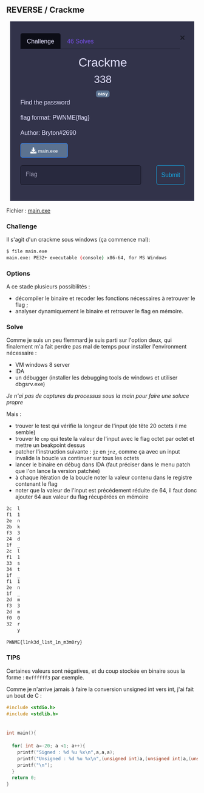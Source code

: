 ## REVERSE / Crackme

<p align="center">
  <img src="img/consignes.png" />
</p>


Fichier : [main.exe](main.exe)

### Challenge

Il s'agit d'un crackme sous windows (ça commence mal):

```bash
$ file main.exe
main.exe: PE32+ executable (console) x86-64, for MS Windows
```

### Options

A ce stade plusieurs possibilités :
- décompiler le binaire et recoder les fonctions nécessaires à retrouver le flag ;
- analyser dynamiquement le binaire et retrouver le flag en mémoire.


### Solve

Comme je suis un peu flemmard je suis parti sur l'option deux, qui finalement m'a fait perdre pas mal de temps pour installer l'environment nécessaire :
- VM windows 8 server
- IDA
- un débugger (installer les debugging tools de windows et utiliser dbgsrv.exe)

*Je n'ai pas de captures du processus sous la main pour faire une soluce propre*

Mais :
- trouver le test qui vérifie la longeur de l'input (de tête 20 octets il me semble)
- trouver le `cmp` qui teste la valeur de l'input avec le flag octet par octet et mettre un beakpoint dessus
- patcher l'instruction suivante : `jz` en `jnz`, comme ça avec un input invalide la boucle va continuer sur tous les octets
- lancer le binaire en débug dans IDA (faut préciser dans le menu patch que l'on lance la version patchée)
- à chaque itération de la boucle noter la valeur contenu dans le registre contenant le flag
- noter que la valeur de l'input est précédement réduite de 64, il faut donc ajouter 64 aux valeur du flag récupérées en mémoire


```
2c  l
f1  1
2e  n
2b  k
f3  3
24  d
1f  _
2c  l
f1  1
33  s
34  t
1f  _
f1  1
2e  n
1f  _
2d  m
f3  3
2d  m
f0  0
32  r
    y

PWNME{l1nk3d_l1st_1n_m3m0ry}
```

### TIPS

Certaines valeurs sont négatives, et du coup stockée en binaire sous la forme : `0xffffff3` par exemple.

Comme je n'arrive jamais à faire la conversion unsigned int vers int, j'ai fait un bout de C :

```c
#include <stdio.h>
#include <stdlib.h>


int main(){

  for( int a=-20; a <1; a++){
    printf("Signed : %d %u %x\n",a,a,a);
    printf("Unsigned : %d %u %x\n",(unsigned int)a,(unsigned int)a,(unsigned int)a);
    printf("\n");
  }
  return 0;
}
```

